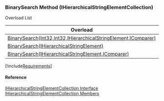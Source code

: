 ﻿### BinarySearch Method (IHierarchicalStringElementCollection)

Overload List

| Overload | Description |
| --- | --- |
| [BinarySearch(Int32,Int32,IHierarchicalStringElement,IComparer<IHierarchicalStringElement>)](fcSDK~FChoice.Foundation.Clarify.DataObjects.IHierarchicalStringElementCollection~BinarySearch(Int32,Int32,IHierarchicalStringElement,IComparer{IHierarchicalStringElement}).md) |   |
| [BinarySearch(IHierarchicalStringElement)](fcSDK~FChoice.Foundation.Clarify.DataObjects.IHierarchicalStringElementCollection~BinarySearch(IHierarchicalStringElement).md) |   |
| [BinarySearch(IHierarchicalStringElement,IComparer<IHierarchicalStringElement>)](fcSDK~FChoice.Foundation.Clarify.DataObjects.IHierarchicalStringElementCollection~BinarySearch(IHierarchicalStringElement,IComparer{IHierarchicalStringElement}).md) |   |

[!include[Requirements](../partials/requirements.md)]



#### Reference

[IHierarchicalStringElementCollection Interface](fcSDK~FChoice.Foundation.Clarify.DataObjects.IHierarchicalStringElementCollection.md)  
[IHierarchicalStringElementCollection Members](fcSDK~FChoice.Foundation.Clarify.DataObjects.IHierarchicalStringElementCollection_members.md)